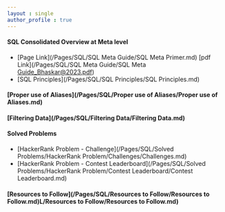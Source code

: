 ```yaml
---
layout : single
author_profile : true
---
```


#### SQL Consolidated Overview at Meta level  
- [Page Link](/Pages/SQL/SQL Meta Guide/SQL Meta Primer.md) [pdf Link](/Pages/SQL/SQL Meta Guide/SQL Meta Guide_Bhaskar@2023.pdf)  
- [SQL Principles](/Pages/SQL/SQL Principles/SQL Principles.md)   
#### [Proper use of Aliases](/Pages/SQL/Proper use of Aliases/Proper use of Aliases.md)  
#### [Filtering Data](/Pages/SQL/Filtering Data/Filtering Data.md)  
#### Solved Problems
* [HackerRank Problem - Challenge](/Pages/SQL/Solved Problems/HackerRank Problem/Challenges/Challenges.md)  
* [HackerRank Problem - Contest Leaderboard](/Pages/SQL/Solved Problems/HackerRank Problem/Contest Leaderboard/Contest Leaderboard.md)  

#### [Resources to Follow](/Pages/SQL/Resources to Follow/Resources to Follow.md)L/Resources to Follow/Resources to Follow.md)
